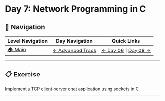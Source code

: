 # Day 7: Network Programming in C

## 🔗 Navigation

| Level Navigation | Day Navigation | Quick Links |
|------------------|----------------|-------------|
| [🏠 Main](../../README.md) | [← Advanced Track](../README.md) | [← Day 06](../Day06/) \| [Day 08 →](../Day08/) |

---

## 📋 Exercise

Implement a TCP client-server chat application using sockets in C.

---
